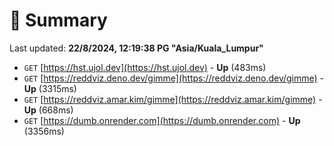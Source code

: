 # 📖 Summary
Last updated: **22/8/2024, 12:19:38 PG "Asia/Kuala_Lumpur"**

- `GET` [https://hst.ujol.dev](https://hst.ujol.dev) - **Up** (483ms)
- `GET` [https://reddviz.deno.dev/gimme](https://reddviz.deno.dev/gimme) - **Up** (3315ms)
- `GET` [https://reddviz.amar.kim/gimme](https://reddviz.amar.kim/gimme) - **Up** (668ms)
- `GET` [https://dumb.onrender.com](https://dumb.onrender.com) - **Up** (3356ms)
